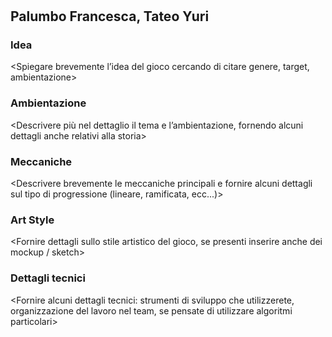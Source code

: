 # <NomeGioco>
## <NomeTeam>
## Palumbo Francesca, Tateo Yuri

### Idea
<Spiegare brevemente l’idea del gioco cercando di citare genere, target, ambientazione>

### Ambientazione
<Descrivere più nel dettaglio il tema e l’ambientazione, fornendo alcuni dettagli anche relativi alla storia>

### Meccaniche
<Descrivere brevemente le meccaniche principali e fornire alcuni dettagli sul tipo di progressione (lineare, ramificata, ecc...)>

### Art Style
<Fornire dettagli sullo stile artistico del gioco, se presenti inserire anche dei mockup / sketch>

### Dettagli tecnici
<Fornire alcuni dettagli tecnici: strumenti di sviluppo che utilizzerete, organizzazione del lavoro nel team, se pensate di utilizzare algoritmi particolari>
